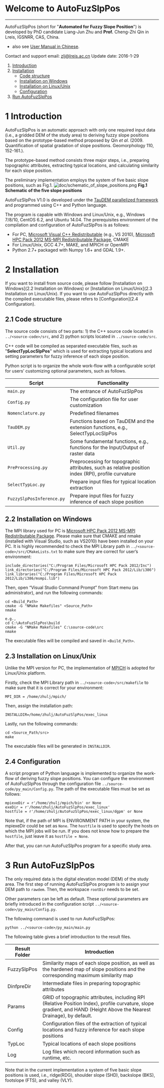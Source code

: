 # Welcome to AutoFuzSlpPos
----------
AutoFuzSlpPos (short for "**Automated for Fuzzy Slope Position**") is developed by PhD candidate Liang-Jun Zhu and **Prof.** Cheng-Zhi Qin in Lreis, IGSNRR, CAS, China.

+ also see [User Manual in Chinese](README_CN.md).

Contact and support email: zlj@lreis.ac.cn
Update date: 2016-1-29

1. [Introduction](#1-introduction)
2. [Installation](#2-installation)	
	- [Code structure](#2.1-code-structure)
	- [Installation on Windows](#2.2-installation-on-windows)
	- [Installation on Linux/Unix](#2.3-installation-on-linuxunix)
	- [Configuration](#2.4-configuration) 
3. [Run AutoFuzSlpPos](#3-run-autofuzslppos)


# 1 Introduction

AutoFuzSlpPos is an automatic approach with only one required input data (i.e., a gridded DEM of the study area) to deriving fuzzy slope positions based on the prototype-based method proposed by Qin *et al*. (2009. Quantification of spatial gradation of slope positions. Geomorphology 110, 152-161.). 

The prototype-based method consists three major steps, i.e., preparing topographic attributes, extracting typical locations, and calculating similarity for each slope position.

The preliminary implementation employs the system of five basic slope positions, such as Fig.1.
![doc/schematic_of_slope_positions.png](img/schematic_of_slope_positions.png "Schematic of the five slope positions")
**Fig.1 Schematic of the five slope positions**

AutoFuzSlpPos V1.0 is developed under the [TauDEM parallelized framework](http://hydrology.usu.edu/taudem/taudem5/index.html "TauDEM") and programmed using C++ and Python language. 

The program is capable with Windows and Linux/Unix, e.g., Windows 7/8/10, CentOS 6.2, and Ubuntu 14.04. The  prerequisites environment of the compilation  and configuration of AutoFuzSlpPos is as follows:

- For PC, [Microsoft Visual C++ Redistributable](https://www.microsoft.com/en-us/download/details.aspx?id=14632) (e.g., VS 2010), [Microsoft HPC Pack 2012 MS-MPI Redistributable Package](https://www.microsoft.com/en-US/download/details.aspx?id=14737), CMAKE
- For Linux/Unix, GCC 4.7+, MAKE, and MPICH or OpenMPI
- Python 2.7+ packaged with Numpy 1.6+ and GDAL 1.9+.

# 2 Installation

If you want to install from source code, please follow [Installation on Windows](2.2 Installation on Windows) or [Installation on Linux/Unix](2.3 Installation on Linux/Unix). If you want to use AutoFuzSlpPos directly with the compiled executable files, please refers to [Configuration](2.4 Configuration).

## 2.1 Code structure
The source code consists of two parts: 1) the C++ source code located in `../<source-code>/src`, and 2) python scripts located in `../source-code/src`. 

C++ code will be compiled as separated executable files, such as "**SelectTypLocSlpPos**" which is used for extracting typical locations and setting parameters for fuzzy inference of each slope position.
 
Python script is to organize the whole work-flow with a configurable script for users’ customizing optional parameters, such as follows.

| Script | Functionality |
|--------|---------------|
| `main.py`| The entrance of AutoFuzSlpPos |
| `Config.py` | The configuration file for user customization |
| `Nomenclature.py` | Predefined filenames |
| `TauDEM.py` | Functions  based  on  TauDEM  and  the  extension  functions,  e.g., SelectTypLocSlpPos |
| `Util.py` | Some fundamental functions, e.g., functions for the Input/Output of raster data |
| `PreProcessing.py` | Preprocessing  for  topographic  attributes,  such  as  relative  position index (RPI), profile curvature |
| `SelectTypLoc.py` | Prepare input files for typical location extraction |
| `FuzzySlpPosInference.py` | Prepare input files for fuzzy inference of each slope position |


## 2.2 Installation on Windows

The MPI library used for PC is [Microsoft HPC Pack 2012 MS-MPI Redistributable Package](https://technet.microsoft.com/en-us/library/cc514029.aspx "MS-MPI"). Please make sure that CMAKE and nmake (installed with Visual Studio, such as VS2010) have been installed on your PC. It is highly recommended to check the MPI Library path in `../<source-code>/src/CMakeLists.txt` to make sure they are correct for user’s environment:

~~~
include_directories("C:/Program Files/Microsoft HPC Pack 2012/Inc")
link_directories("C:/Program Files/Microsoft HPC Pack 2012/Lib/i386")
link_libraries("C:/Program Files/Microsoft HPC Pack 2012/Lib/i386/msmpi.lib")
~~~
Then, open “Visual Studio Command Prompt” from Start menu (as administrator), and run the following commands:

~~~
cd <Build_Path>
cmake -G "NMake Makefiles" <Source_Path>
nmake

e.g.,
cd C:\AutoFuzSlpPos\build
cmake -G "NMake Makefiles" C:\source-code\src
nmake
~~~

The executable files will be compiled and saved in `<Build_Path>`.

## 2.3 Installation on Linux/Unix

Unlike the MPI version for PC, the implementation of [MPICH](http://www.mpich.org/downloads/ "MPICH") is adopted for Linux/Unix platform.

Firstly, check the MPI Library path in `../<source-code>/src/makefile` to make sure that it is correct for your environment:
~~~
MPI_DIR = /home/zhulj/mpich/
~~~
Then, assign the installation path:
~~~
INSTALLDIR=/home/zhulj/AutoFuzSlpPos/exec_linux
~~~

Lastly, run the following commands:
~~~
cd <Source_Path/src>
make
~~~ 
The executable files will be generated in `INSTALLDIR`.
## 2.4 Configuration

A script program of Python language is implemented to organize the work-flow of deriving fuzzy slope positions.
You can configure the environment of AutoFuzSlpPos through the configuration file `../source-code/py_main/Config.py`. The path of the executable files must be set as follows:
~~~
mpiexeDir = r'/home/zhulj/mpich/bin' or None
exeDir = r'/home/zhulj/AutoFuzSlpPos/exec_linux'
hostfile = r'/home/zhulj/AutoFuzSlpPos/exec_linux/dgpm' or None
~~~
Note that, if the path of MPI is ENVIRONMENT PATH in your system, the mpiexeDir could be set as `None`. The `hostfile` is used to specify the hosts on which the MPI jobs will be run. If you does not know how to prepare the `hostfile`, just leave it as `hostfile = None`.

After that, you can run AutoFuzSlpPos program for a specific study area.

# 3 Run AutoFuzSlpPos


The only required data is the digital elevation model (DEM) of the study area. The first step of running AutoFuzSlpPos program is to assign your DEM path to `rawdem`. Then, the workspace `rootDir` needs to be set.

Other parameters can be left as default. These optional parameters are briefly introduced in the configuration script `../<source-code>/py_main/Config.py`.

The following command is used to run AutoFuzSlpPos:
~~~
python ../<source-code>/py_main/main.py
~~~

The following table gives a brief introduction to the result files.

| Result Folder | Introduction |
|---|---|
| FuzzySlpPos | Similarity maps of each slope position, as well as the hardened map of slope positions and the corresponding maximum similarity map |
| DinfpreDir | Intermediate files in preparing topographic attributes |
| Params | GRID  of  topographic  attributes,  including  RPI  (Relative  Position  Index), profile curvature, slope gradient, and HAND (Height Above the Nearest Drainage), by default. |
| Config | Configuration files of the extraction of typical locations and fuzzy inference for each slope positions |
| TypLoc | Typical locations of each slope positions |
| Log | Log files which record information such as runtime, etc. |

Note that in the current implementation a system of five basic slope positions is used, i.e., ridge(RDG), shoulder slope (SHD), backslope (BKS), footslope (FTS), and valley (VLY).
